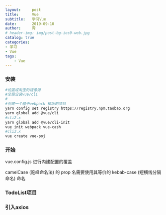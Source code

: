 ```yaml
---
layout:     post
title:      Vue
subtitle:   学习Vue
date:       2019-09-10
author:     霁
# header-img: img/post-bg-ios9-web.jpg
catalog: true
categories:
- 学习
- Vue
tags:
    - Vue
---
```

### 安装

```bash
#设置成淘宝的镜像源
#全局安装vue/cli
#
#创建一个基于webpack 模版的项目
yarn config set registry https://registry.npm.taobao.org
yarn global add @vue/cli
#cli2.x
yarn global add @vue/cli-init
vue init webpack vue-cash
#cli3.x
vue create vue-poj
```
### 开始

vue.config.js 进行内建配置的覆盖

camelCase (驼峰命名法) 的 prop 名需要使用其等价的 kebab-case (短横线分隔命名) 命名

### TodoList项目

### 引入axios 

